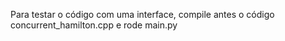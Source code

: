Para testar o código com uma interface, compile antes o código concurrent_hamilton.cpp e rode main.py
